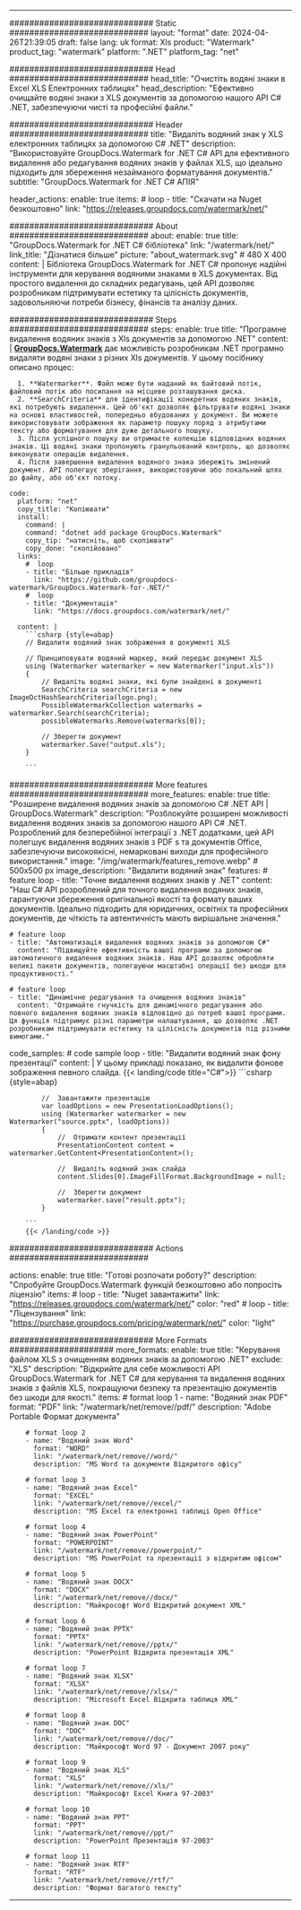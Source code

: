 
---
############################# Static ############################
layout: "format"
date:  2024-04-26T21:39:05
draft: false
lang: uk
format: Xls
product: "Watermark"
product_tag: "watermark"
platform: ".NET"
platform_tag: "net"

############################# Head ############################
head_title: "Очистіть водяні знаки в Excel XLS Електронних таблицях"
head_description: "Ефективно очищайте водяні знаки з XLS документів за допомогою нашого API C# .NET, забезпечуючи чисті та професійні файли."

############################# Header ############################
title: "Видаліть водяний знак у XLS електронних таблицях за допомогою C# .NET" 
description: "Використовуйте GroupDocs.Watermark for .NET C# API для ефективного видалення або редагування водяних знаків у файлах XLS, що ідеально підходить для збереження незайманого форматування документів."
subtitle: "GroupDocs.Watermark for .NET C# АПІЯ" 

header_actions:
  enable: true
  items:
    #  loop
    - title: "Скачати на Nuget безкоштовно"
      link: "https://releases.groupdocs.com/watermark/net/"
      
############################# About ############################
about:
    enable: true
    title: "GroupDocs.Watermark for .NET C# бібліотека"
    link: "/watermark/net/"
    link_title: "Дізнатися більше"
    picture: "about_watermark.svg" # 480 X 400
    content: |
       Бібліотека GroupDocs.Watermark for .NET C# пропонує надійні інструменти для керування водяними знаками в XLS документах. Від простого видалення до складних редагувань, цей API дозволяє розробникам підтримувати естетику та цілісність документів, задовольняючи потреби бізнесу, фінансів та аналізу даних.

############################# Steps ############################
steps:
    enable: true
    title: "Програмне видалення водяних знаків з Xls документів за допомогою .NET"
    content: |
      **[GroupDocs.Watermark](https://products.groupdocs.com/watermark/net/)** дає можливість розробникам .NET програмно видаляти водяні знаки з різних Xls документів. У цьому посібнику описано процес:
      
      1. **Watermarker**. Файл може бути наданий як байтовий потік, файловий потік або посилання на місцеве розташування диска.
      2. **SearchCriteria** для ідентифікації конкретних водяних знаків, які потребують видалення. Цей об'єкт дозволяє фільтрувати водяні знаки на основі властивостей, попередньо вбудованих у документ. Ви можете використовувати зображення як параметр пошуку поряд з атрибутами тексту або форматування для дуже детального пошуку.
      3. Після успішного пошуку ви отримаєте колекцію відповідних водяних знаків. Ці водяні знаки пропонують гранульований контроль, що дозволяє виконувати операцію видалення.
      4. Після завершення видалення водяного знака збережіть змінений документ. API полегшує зберігання, використовуючи або локальний шлях до файлу, або об'єкт потоку.
   
    code:
      platform: "net"
      copy_title: "Копіювати"
      install:
        command: |
        command: "dotnet add package GroupDocs.Watermark"
        copy_tip: "натисніть, щоб скопіювати"
        copy_done: "скопійовано"
      links:
        #  loop
        - title: "Більше прикладів"
          link: "https://github.com/groupdocs-watermark/GroupDocs.Watermark-for-.NET/"
        #  loop
        - title: "Документація"
          link: "https://docs.groupdocs.com/watermark/net/"
          
      content: |
        ```csharp {style=abap}
        // Видалити водяний знак зображення в документі XLS

        // Принциповувати водяний маркер, який передає документ XLS
        using (Watermarker watermarker = new Watermarker("input.xls"))
        {
            // Видаліть водяні знаки, які були знайдені в документі
            SearchCriteria searchCriteria = new ImageDctHashSearchCriteria(logo.png);
            PossibleWatermarkCollection watermarks = watermarker.Search(searchCriteria);
            possibleWatermarks.Remove(watermarks[0]);

            // Зберегти документ
            watermarker.Save("output.xls");
        }
        
        ```  

############################# More features ############################
more_features:
  enable: true
  title: "Розширене видалення водяних знаків за допомогою C# .NET API | GroupDocs.Watermark"
  description: "Розблокуйте розширені можливості видалення водяних знаків за допомогою нашого API C# .NET. Розроблений для безперебійної інтеграції з .NET додатками, цей API полегшує видалення водяних знаків з PDF s та документів Office, забезпечуючи високоякісні, немарковані виходи для професійного використання."
  image: "/img/watermark/features_remove.webp" # 500x500 px
  image_description: "Видалити водяний знак"
  features:
    # feature loop
    - title: "Точне видалення водяних знаків у .NET"
      content: "Наш C# API розроблений для точного видалення водяних знаків, гарантуючи збереження оригінальної якості та формату ваших документів. Ідеально підходить для юридичних, освітніх та професійних документів, де чіткість та автентичність мають вирішальне значення."

    # feature loop
    - title: "Автоматизація видалення водяних знаків за допомогою C#"
      content: "Підвищуйте ефективність вашої програми за допомогою автоматичного видалення водяних знаків. Наш API дозволяє обробляти великі пакети документів, полегшуючи масштабні операції без шкоди для продуктивності."

    # feature loop
    - title: "Динамічне редагування та очищення водяних знаків"
      content: "Отримайте гнучкість для динамічного редагування або повного видалення водяних знаків відповідно до потреб вашої програми. Ця функція підтримує різні параметри налаштування, що дозволяє .NET розробникам підтримувати естетику та цілісність документів під різними вимогами."
      
  code_samples:
    # code sample loop
    - title: "Видалити водяний знак фону презентації"
      content: |
        У цьому прикладі показано, як видалити фонове зображення певного слайда.
        {{< landing/code title="C#">}}
        ```csharp {style=abap}
        
            //  Завантажити презентацію
            var loadOptions = new PresentationLoadOptions();
            using (Watermarker watermarker = new Watermarker("source.pptx", loadOptions))
            {
                //  Отримати контент презентації
                PresentationContent content = watermarker.GetContent<PresentationContent>();

                //  Видаліть водяний знак слайда
                content.Slides[0].ImageFillFormat.BackgroundImage = null;

                //  Зберегти документ
                watermarker.save("result.pptx");
            }

        ```
        {{< /landing/code >}}


############################# Actions ############################

actions:
  enable: true
  title: "Готові розпочати роботу?"
  description: "Спробуйте GroupDocs.Watermark функцій безкоштовно або попросіть ліцензію"
  items:
    #  loop
    - title: "Nuget завантажити"
      link: "https://releases.groupdocs.com/watermark/net/"
      color: "red"
        #  loop
    - title: "Ліцензування"
      link: "https://purchase.groupdocs.com/pricing/watermark/net/"
      color: "light"


############################# More Formats #####################
more_formats:
    enable: true
    title: "Керування файлом XLS з очищенням водяних знаків за допомогою .NET"
    exclude: "XLS"
    description: "Відкрийте для себе можливості API GroupDocs.Watermark for .NET C# для керування та видалення водяних знаків з файлів XLS, покращуючи безпеку та презентацію документів без шкоди для якості."
    items: 
        # format loop 1
        - name: "Водяний знак PDF"
          format: "PDF"
          link: "/watermark/net/remove//pdf/"
          description: "Adobe Portable Формат документа"

        # format loop 2
        - name: "Водяний знак Word"
          format: "WORD"
          link: "/watermark/net/remove//word/"
          description: "MS Word та документи Відкритого офісу"
          
        # format loop 3
        - name: "Водяний знак Excel"
          format: "EXCEL"
          link: "/watermark/net/remove//excel/"
          description: "MS Excel та електронні таблиці Open Office"

        # format loop 4
        - name: "Водяний знак PowerPoint"
          format: "POWERPOINT"
          link: "/watermark/net/remove//powerpoint/"
          description: "MS PowerPoint та презентації з відкритим офісом"

        # format loop 5
        - name: "Водяний знак DOCX"
          format: "DOCX"
          link: "/watermark/net/remove//docx/"
          description: "Майкрософт Word Відкритий документ XML"
          
        # format loop 6
        - name: "Водяний знак PPTX"
          format: "PPTX"
          link: "/watermark/net/remove//pptx/"
          description: "PowerPoint Відкрита презентація XML"
          
        # format loop 7
        - name: "Водяний знак XLSX"
          format: "XLSX"
          link: "/watermark/net/remove//xlsx/"
          description: "Microsoft Excel Відкрита таблиця XML"

        # format loop 8
        - name: "Водяний знак DOC"
          format: "DOC"
          link: "/watermark/net/remove//doc/"
          description: "Майкрософт Word 97 - Документ 2007 року"

        # format loop 9
        - name: "Водяний знак XLS"
          format: "XLS"
          link: "/watermark/net/remove//xls/"
          description: "Майкрософт Excel Книга 97-2003"

        # format loop 10
        - name: "Водяний знак PPT"
          format: "PPT"
          link: "/watermark/net/remove//ppt/"
          description: "PowerPoint Презентація 97-2003"

        # format loop 11
        - name: "Водяний знак RTF"
          format: "RTF"
          link: "/watermark/net/remove//rtf/"
          description: "Формат багатого тексту"

---